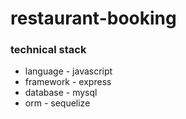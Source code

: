 # restaurant-booking

### technical stack
* language - javascript
* framework - express
* database - mysql
* orm - sequelize
